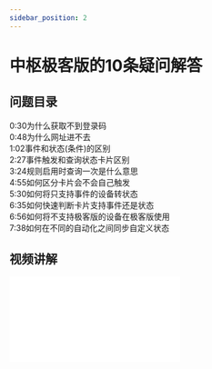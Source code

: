 ```yaml
---
sidebar_position: 2
---
```


# 中枢极客版的10条疑问解答

## 问题目录
0:30为什么获取不到登录码  
0:48为什么网址进不去  
1:02事件和状态(条件)的区别  
2:27事件触发和查询状态卡片区别  
3:24规则启用时查询一次是什么意思  
4:55如何区分卡片会不会自己触发  
5:30如何将只支持事件的设备转状态  
6:35如何快速判断卡片支持事件还是状态  
6:56如何将不支持极客版的设备在极客版使用  
7:38如何在不同的自动化之间同步自定义状态  


## 视频讲解
<iframe src="//player.bilibili.com/player.html?aid=518734982&bvid=BV1ag411n72L&cid=920140668&page=1" scrolling="no" border="0" frameborder="no" framespacing="0" allowfullscreen="true"> </iframe>
